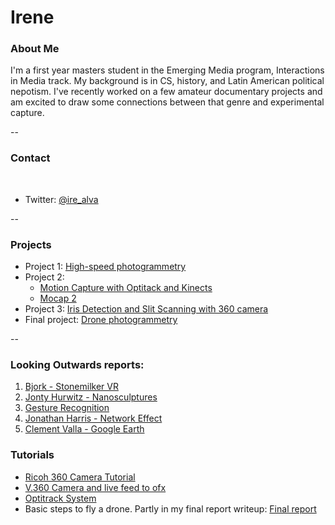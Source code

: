 # Irene

### About Me

I'm a first year masters student in the Emerging Media program, Interactions in Media track. My background is in CS, history, and Latin American political nepotism. I've recently worked on a few amateur documentary projects and am excited to draw some connections between that genre and experimental capture.  

--
### Contact
 
* Twitter: [@ire_alva](https://twitter.com/ire_alva)

-- 
### Projects

* Project 1: [High-speed photogrammetry](project-1/project1.md)
* Project 2: 
	* [Motion Capture with Optitack and Kinects](https://github.com/golanlevin/ExperimentalCapture/blob/master/students/michelle/project2.md)
	* [Mocap 2](https://github.com/golanlevin/ExperimentalCapture/blob/master/students/charlotte/project2.md)
* Project 3: [Iris Detection and Slit Scanning with 360 camera](https://github.com/golanlevin/ExperimentalCapture/blob/master/students/will/Project%203/project3.md)
* Final project: [Drone photogrammetry](final-project/final-project.md)

--
### Looking Outwards reports: 

1. [Bjork - Stonemilker VR](looking-forward-reports/1.bjork-stonemilker.md)
2. [Jonty Hurwitz - Nanosculptures](looking-forward-reports/2.nanosculptures.md)
3. [Gesture Recognition](looking-forward-reports/3.gesture-recognition.md)
4. [Jonathan Harris - Network Effect](looking-forward-reports/4.network-effect.md)
5. [Clement Valla - Google Earth](looking-forward-reports/5.clement-valla-on-earth.md)

### Tutorials

* [Ricoh 360 Camera Tutorial](tutorial-ricoh/tutorial-ricoh.md)
* [V.360 Camera and live feed to ofx](tutorial-v360/tutorial-v360.md)
* [Optitrack System](tutorial-optitrack/tutorial-optitrack.md)
* Basic steps to fly a drone. Partly in my final report writeup: [Final report](final-project/final-project.md)
